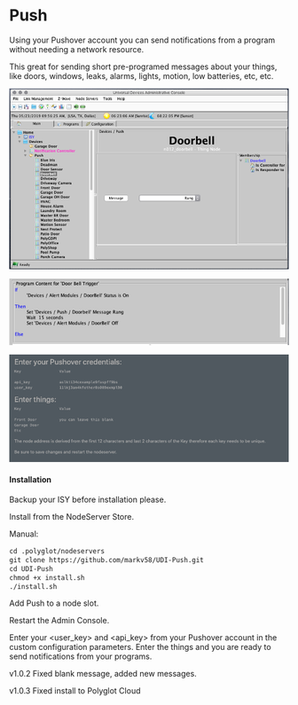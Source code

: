 # Push

Using your Pushover account you can send notifications from a program without needing a network resource.

This great for sending short pre-programed messages about your things, like doors, windows, leaks, alarms, lights, motion, low batteries, etc, etc.

![Pushpic](https://github.com/markv58/github.io/blob/master/Pushpic.png)

![DBpic](https://github.com/markv58/github.io/blob/master/DBpic.png)

![PushConf](https://github.com/markv58/github.io/blob/master/PushConfigHelp.png)

#### Installation

Backup your ISY before installation please.

Install from the NodeServer Store.

Manual:

    cd .polyglot/nodeservers
    git clone https://github.com/markv58/UDI-Push.git
    cd UDI-Push
    chmod +x install.sh
    ./install.sh



Add Push to a node slot.

Restart the Admin Console.

Enter your <user_key> and <api_key> from your Pushover account in the custom configuration parameters. Enter the things and
you are ready to send notifications from your programs.

v1.0.2 Fixed blank message, added new messages.

v1.0.3 Fixed install to Polyglot Cloud
